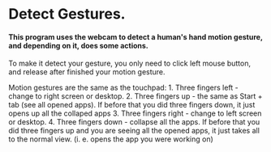 # Detect Gestures.

#### This program uses the webcam to detect a human's hand motion gesture, and depending on it, does some actions.

To make it detect your gesture, you only need to click left mouse button, and release after finished your motion gesture.

Motion gestures are the same as the touchpad:
        1. Three fingers left - change to right screen or desktop.
        2. Three fingers up  - the same as Start + tab (see all opened apps). If before that you did three fingers down, it just opens up all the collaped apps
        3. Three fingers right - change to left screen or desktop.
        4. Three fingers down - collapse all the apps. If before that you did three fingers up and you are seeing all the opened apps, it just takes all to the normal view. (i. e. opens the app you were working on)
